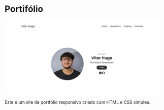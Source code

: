 # Portifólio

![Screenshot](assets/home.png)

Este é um site de portfólio responsivo criado com HTML e CSS simples.


